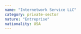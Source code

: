 ```yaml
---
name: "Internetwork Service LLC"
category: private-sector
nature: "Entreprise"
nationality: USA
---
```

